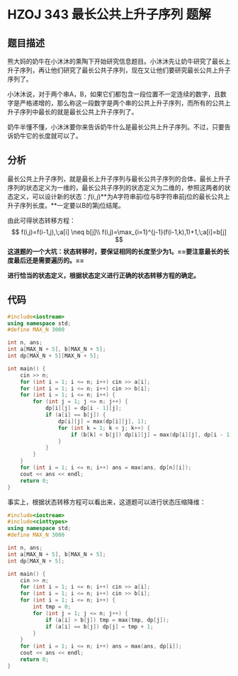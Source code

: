# HZOJ 343 最长公共上升子序列 题解

## 题目描述

 熊大妈的奶牛在小沐沐的熏陶下开始研究信息题目。小沐沐先让奶牛研究了最长上升子序列，再让他们研究了最长公共子序列，现在又让他们要研究最长公共上升子序列了。

 小沐沐说，对于两个串A，B，如果它们都包含一段位置不一定连续的数字，且数字是严格递增的，那么称这一段数字是两个串的公共上升子序列，而所有的公共上升子序列中最长的就是最长公共上升子序列了。

 奶牛半懂不懂，小沐沐要你来告诉奶牛什么是最长公共上升子序列。不过，只要告诉奶牛它的长度就可以了。



## 分析

最长公共上升子序列，就是最长上升子序列与最长公共子序列的合体，最长上升子序列的状态定义为一维的，最长公共子序列的状态定义为二维的，参照这两者的状态定义，可以设计新的状态：$f(i,j)$**为A字符串前i位与B字符串前j位的最长公共上升子序列长度。**一定要以B的第j位结尾。

由此可得状态转移方程：
$$
f(i,j)=f(i-1,j),\;a[i] \neq b[j]\\
f(i,j)=\max_{i=1}^{j-1}(f(i-1,k),1)+1,\;a[i]=b[j]
$$
**这道题的一个大坑：状态转移时，要保证相同的长度至少为1。==要注意最长的长度最后还是需要遍历的。==**



**进行恰当的状态定义，根据状态定义进行正确的状态转移方程的确定。**



## 代码

```c++
#include<iostream>
using namespace std;
#define MAX_N 3000

int n, ans;
int a[MAX_N + 5], b[MAX_N + 5];
int dp[MAX_N + 5][MAX_N + 5];

int main() {
    cin >> n;
    for (int i = 1; i <= n; i++) cin >> a[i];
    for (int i = 1; i <= n; i++) cin >> b[i];
    for (int i = 1; i <= n; i++) {
        for (int j = 1; j <= n; j++) {
            dp[i][j] = dp[i - 1][j];
            if (a[i] == b[j]) {
                dp[i][j] = max(dp[i][j], 1);
                for (int k = 1; k < j; k++) {
                    if (b[k] < b[j]) dp[i][j] = max(dp[i][j], dp[i - 1][k] + 1);
                }
            }
        }
    }
    for (int i = 1; i <= n; i++) ans = max(ans, dp[n][i]);
    cout << ans << endl;
    return 0;
}
```

事实上，根据状态转移方程可以看出来，这道题可以进行状态压缩降维：

```c++
#include<iostream>
#include<cinttypes>
using namespace std;
#define MAX_N 3000

int n, ans;
int a[MAX_N + 5], b[MAX_N + 5];
int dp[MAX_N + 5];

int main() {    
    cin >> n;
    for (int i = 1; i <= n; i++) cin >> a[i];
    for (int i = 1; i <= n; i++) cin >> b[i];
    for (int i = 1; i <= n; i++) {
        int tmp = 0;
        for (int j = 1; j <= n; j++) {
            if (a[i] > b[j]) tmp = max(tmp, dp[j]);
            if (a[i] == b[j]) dp[j] = tmp + 1;
        }
    }
    for (int i = 1; i <= n; i++) ans = max(ans, dp[i]);
    cout << ans << endl;
    return 0;
}
```

